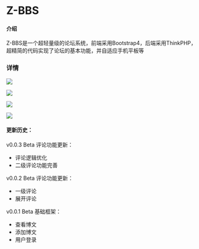 # Z-BBS

#### 介绍
Z-BBS是一个超轻量级的论坛系统，前端采用Bootstrap4，后端采用ThinkPHP，超精简的代码实现了论坛的基本功能，并自适应手机平板等 

### 详情

![](https://i.bmp.ovh/imgs/2021/11/71478d7d8896d383.png)

![](https://i.bmp.ovh/imgs/2021/11/c9d18c1963407f80.png)

![](https://i.bmp.ovh/imgs/2021/11/8cf7a2cfac125511.png)

![](https://i.bmp.ovh/imgs/2021/11/b984e6e5ff4bc28f.png)

#### 更新历史：

v0.0.3 Beta 评论功能更新：

- 评论逻辑优化
- 二级评论功能完善

v0.0.2 Beta 评论功能更新：

- 一级评论
- 展开评论

v0.0.1 Beta 基础框架：

- 查看博文
- 添加博文
- 用户登录
